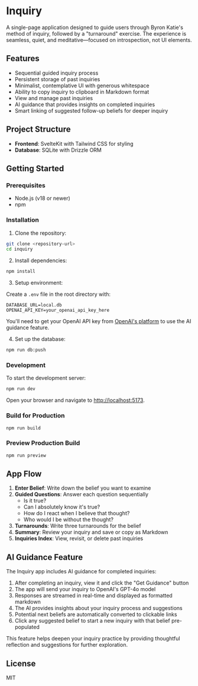# Inquiry

A single-page application designed to guide users through Byron Katie's method of inquiry, followed by a "turnaround" exercise. The experience is seamless, quiet, and meditative—focused on introspection, not UI elements.

## Features

- Sequential guided inquiry process
- Persistent storage of past inquiries
- Minimalist, contemplative UI with generous whitespace
- Ability to copy inquiry to clipboard in Markdown format
- View and manage past inquiries
- AI guidance that provides insights on completed inquiries
- Smart linking of suggested follow-up beliefs for deeper inquiry

## Project Structure

- **Frontend**: SvelteKit with Tailwind CSS for styling
- **Database**: SQLite with Drizzle ORM

## Getting Started

### Prerequisites

- Node.js (v18 or newer)
- npm

### Installation

1. Clone the repository:

```bash
git clone <repository-url>
cd inquiry
```

2. Install dependencies:

```bash
npm install
```

3. Setup environment:

Create a `.env` file in the root directory with:

```
DATABASE_URL=local.db
OPENAI_API_KEY=your_openai_api_key_here
```

You'll need to get your OpenAI API key from [OpenAI's platform](https://platform.openai.com/) to use the AI guidance feature.

4. Set up the database:

```bash
npm run db:push
```

### Development

To start the development server:

```bash
npm run dev
```

Open your browser and navigate to [http://localhost:5173](http://localhost:5173).

### Build for Production

```bash
npm run build
```

### Preview Production Build

```bash
npm run preview
```

## App Flow

1. **Enter Belief**: Write down the belief you want to examine
2. **Guided Questions**: Answer each question sequentially
   - Is it true?
   - Can I absolutely know it's true?
   - How do I react when I believe that thought?
   - Who would I be without the thought?
3. **Turnarounds**: Write three turnarounds for the belief
4. **Summary**: Review your inquiry and save or copy as Markdown
5. **Inquiries Index**: View, revisit, or delete past inquiries

## AI Guidance Feature

The Inquiry app includes AI guidance for completed inquiries:

1. After completing an inquiry, view it and click the "Get Guidance" button
2. The app will send your inquiry to OpenAI's GPT-4o model
3. Responses are streamed in real-time and displayed as formatted markdown
4. The AI provides insights about your inquiry process and suggestions
5. Potential next beliefs are automatically converted to clickable links
6. Click any suggested belief to start a new inquiry with that belief pre-populated

This feature helps deepen your inquiry practice by providing thoughtful reflection and suggestions for further exploration.

## License

MIT
